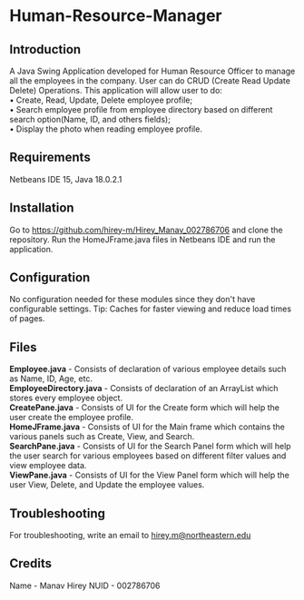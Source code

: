 # Human-Resource-Manager

## Introduction
A Java Swing Application developed for Human Resource Officer to manage all the employees in the company. User can do CRUD (Create Read Update Delete) Operations. This application will allow user to do:<br>
• Create, Read, Update, Delete employee profile;<br>
• Search employee profile from employee directory based on different search option(Name, ID, and others fields);<br>
• Display the photo when reading employee profile.

## Requirements
Netbeans IDE 15, Java 18.0.2.1

## Installation
Go to https://github.com/hirey-m/Hirey_Manav_002786706 and clone the repository. Run the HomeJFrame.java files in Netbeans IDE and run the application.

## Configuration
No configuration needed for these modules since they don't have configurable settings. Tip: Caches for faster viewing and reduce load times of pages.

## Files
**Employee.java** - Consists of declaration of various employee details such as Name, ID, Age, etc.<br>
**EmployeeDirectory.java** - Consists of declaration of an ArrayList which stores every employee object.<br>
**CreatePane.java** - Consists of UI for the Create form which will help the user create the employee profile.<br>
**HomeJFrame.java** - Consists of UI for the Main frame which contains the various panels such as Create, View, and Search.<br>
**SearchPane.java** - Consists of UI for the Search Panel form which will help the user search for various employees based on different filter values and view employee data.<br>
**ViewPane.java** - Consists of UI for the View Panel form which will help the user View, Delete, and Update the employee values.<br>

## Troubleshooting
For troubleshooting, write an email to hirey.m@northeastern.edu

## Credits
Name - Manav Hirey
NUID - 002786706
